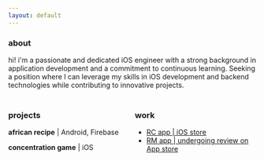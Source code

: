 ```yaml
---
layout: default
---
```


<div style="margin-top: 20px;">
  <div>
    <h3>about</h3>
    <p>hi! i'm a passionate and dedicated iOS engineer with a strong background in application development and a commitment to
    continuous learning. Seeking a position where I can leverage my skills in iOS development and backend technologies
    while contributing to innovative projects.</p>
  </div>
</div>

<div style="display: flex; justify-content: space-between; margin-top: 20px; gap: 10px;">
  <div style="flex: 1;">
    <h3>projects</h3>
    <p><h4 style="display: inline;">african recipe</h4> | Android, Firebase</p>
    <p><h4 style="display: inline;">concentration game</h4> | iOS</p>
  </div>
  <div style="flex: 1;">
    <h3>work</h3>
    <ul>
      <li><a href="https://apple.co/42thJFm" target="_blank">RC app | iOS store</a></li>
      <li><a href="https://testflight.apple.com/join/gaThcrdG" target="_blank">RM app | undergoing review on App store</a></li>
    </ul>
  </div>
</div>
